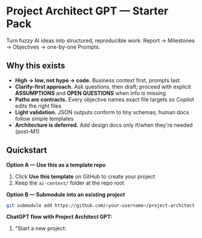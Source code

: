 # Project Architect GPT — Starter Pack

Turn fuzzy AI ideas into structured, reproducible work: Report → Milestones → Objectives → one-by-one Prompts.

## Why this exists

- **High → low, not hype → code.** Business context first, prompts last
- **Clarify-first approach.** Ask questions, then draft; proceed with explicit **ASSUMPTIONS** and **OPEN QUESTIONS** when info is missing
- **Paths are contracts.** Every objective names exact file targets so Copilot edits the right files
- **Light validation.** JSON outputs conform to tiny schemas; human docs follow simple templates
- **Architecture is deferred.** Add design docs only if/when they're needed (post–M1)

## Quickstart

**Option A — Use this as a template repo**
1. Click **Use this template** on GitHub to create your project
2. Keep the `ai-context/` folder at the repo root

**Option B — Submodule into an existing project**
```bash
git submodule add https://github.com/<your-username>/project-architect-gpt ai-context
```

**ChatGPT flow with Project Architect GPT:**
1. "Start a new project: <TITLE>. Create the Comprehensive Report (mode: deep, rigor: strict)."
2. "Define 3 milestones (each ends with a usable deliverable and DoD)."
3. "Expand Milestone 1 into XS objectives with exact file targets and a single verification command."
4. "Create the PromptSpec for Objective 1 and render the Copilot prompt."

**Copilot pointer prompt (copy/paste this block):**
```
Use as context:
- ai-context/00_project_report.md
- ai-context/milestones.md
- ai-context/milestone_<k>/objective_<j>.md

Task: Implement Objective <j>. Only modify the files listed under "File Targets".
Before coding, list the File Targets, the Acceptance Criteria, and your single next action.
```

## What's inside

```
ai-context/
├── templates/
│   ├── 00_project_report.template.md    # business/context-only report
│   ├── milestones.template.md           # phases; each ends with deliverable + DoD
│   ├── objective.template.md            # one owner, one primary artifact, exact paths
│   ├── promptspec.template.json         # machine spec used to render Copilot prompt
│   ├── copilot_prompt.template.md       # ready-to-paste Copilot prompt
│   ├── readme_ai_context.template.md    # optional context documentation
│   └── _partials/
│       ├── assumptions_block.md         # insert when proceeding with defaults
│       └── open_questions_block.md      # track unresolved decisions
└── schema/
    ├── milestone.schema.json
    ├── objective.schema.json
    └── promptspec.schema.json
```

## How to use the flow

**Step 1: Report** → `ai-context/00_project_report.md`
- Motivation, deployment space, success criteria, in/out scope
- No architecture here

**Step 2: Milestones** → `ai-context/milestones.md`
- Each has a goal, tangible deliverable (with a path), DoD, and one verification step

**Step 3: Objectives** → `ai-context/milestone_<k>/objective_<j>.md`
- One owner; one primary artifact; **exact file targets**; acceptance criteria; verify command

**Step 4: Prompt** → use `promptspec.template.json` + `copilot_prompt.template.md`
- PromptSpec JSON validates against schema; paste rendered Copilot prompt

**Note on missing information:**
When details are missing, proceed and record them under **ASSUMPTIONS** (top) and **OPEN QUESTIONS** (end). Keep shipping.

## Example (optional)

See `examples/` folder for a small, filled-in project (e.g., RND for Sparse-Reward MiniGrid) showing:
- Report, milestones, and the first objective
- A PromptSpec and the rendered Copilot prompt
- Minimal repo files and verify commands

## Philosophy (short version)

- **Clarity > cleverness.** Favor simple, readable specs and commands
- **Small steps.** XS/S objectives finish in a sitting; split if they grow
- **Single source of truth.** Facts live in one place; link, don't duplicate
- **Safety rails.** Schemas and exact paths make Copilot predictable
- **Assumptions explicit.** Document what you don't know to keep moving
- **Verification built-in.** Every deliverable has a single command to check it works

## Versioning & CI (optional)

- Follow SemVer for template/schema changes (v0.1.0, v0.2.0, …)
- Add a tiny CI job to validate PromptSpecs against `ai-context/schema/promptspec.schema.json`
- Track notable changes in `CHANGELOG.md`

## Contributing

Issues and PRs welcome—keep changes minimal and focused on usability.
Please avoid adding heavyweight tooling or opinionated stacks.

## License

- Templates & code: MIT
- Documentation: CC BY 4.0

## Credits & Links

- Companion GPT: **Project Architect GPT** (use with these templates)
- Questions? Open an issue or start a discussion in this repo
